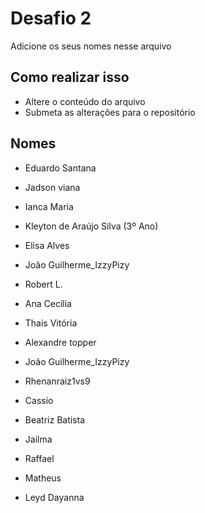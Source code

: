 # Desafio 2

Adicione os seus nomes nesse arquivo


## Como realizar isso

- Altere o conteúdo do arquivo
- Submeta as alterações para o repositório

## Nomes

- Eduardo Santana
- Jadson viana
- Ianca Maria
- Kleyton de Araújo Silva (3º Ano)
- Elisa Alves
- João Guilherme_IzzyPizy
- Robert L.
- Ana Cecília
- Thais Vitória

- Alexandre topper
- João Guilherme_IzzyPizy
- Rhenanraiz1vs9
- Cassio
- Beatriz Batista
- Jailma 
- Raffael
- Matheus
- Leyd Dayanna

